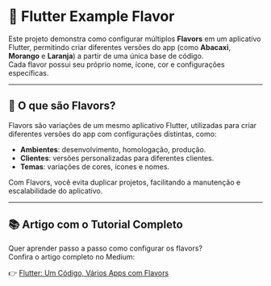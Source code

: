 # 🍍 Flutter Example Flavor

Este projeto demonstra como configurar múltiplos **Flavors** em um aplicativo Flutter, permitindo criar diferentes versões do app (como **Abacaxi**, **Morango** e **Laranja**) a partir de uma única base de código.  
Cada flavor possui seu próprio nome, ícone, cor e configurações específicas.

---

## 🚀 O que são Flavors?

Flavors são variações de um mesmo aplicativo Flutter, utilizadas para criar diferentes versões do app com configurações distintas, como:

- **Ambientes**: desenvolvimento, homologação, produção.
- **Clientes**: versões personalizadas para diferentes clientes.
- **Temas**: variações de cores, ícones e nomes.

Com Flavors, você evita duplicar projetos, facilitando a manutenção e escalabilidade do aplicativo.

---

## 📚 Artigo com o Tutorial Completo

Quer aprender passo a passo como configurar os flavors?  
Confira o artigo completo no Medium:

👉 [Flutter: Um Código, Vários Apps com Flavors](https://medium.com/@gabriel.araujo.caires/flutter-um-c%C3%B3digo-v%C3%A1rios-apps-com-flavors-2ec1ca06d71f)
